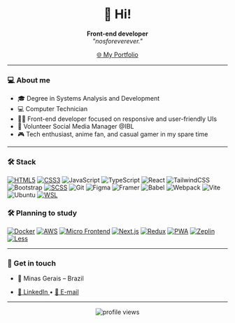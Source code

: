 
<h1 align="center">👋 Hi!</h1>

<p align="center">
  <strong>Front-end developer</strong><br/>
  <em>"nosforeverever."</em>
</p>

<p align="center">
  <a href="#" target="_blank">
    🌐 My Portfolio
  </a> 
</p>


---

### 💻 About me

-  🎓 Degree in Systems Analysis and Development
-  💻 Computer Technician
-  🧑‍💻 Front-end developer focused on responsive and user-friendly UIs
-  🤝 Volunteer Social Media Manager @IBL
-  🎮 Tech enthusiast, anime fan, and casual gamer in my spare time

---

### 🛠️ Stack

[![HTML5](https://img.shields.io/badge/HTML5-E34F26?style=for-the-badge&logo=html5&logoColor=white)](https://developer.mozilla.org/en-US/docs/Web/HTML)
[![CSS3](https://img.shields.io/badge/CSS3-1572B6?style=for-the-badge&logo=css3&logoColor=white)](https://developer.mozilla.org/en-US/docs/Web/CSS)
![JavaScript](https://img.shields.io/badge/JavaScript-F7DF1E?style=for-the-badge&logo=javascript&logoColor=black)
![TypeScript](https://img.shields.io/badge/TypeScript-3178C6?style=for-the-badge&logo=typescript&logoColor=white)
![React](https://img.shields.io/badge/React-20232A?style=for-the-badge&logo=react&logoColor=61DAFB)
![TailwindCSS](https://img.shields.io/badge/TailwindCSS-06B6D4?style=for-the-badge&logo=tailwindcss&logoColor=white)
![Bootstrap](https://img.shields.io/badge/Bootstrap-7952B3?style=for-the-badge&logo=bootstrap&logoColor=white)
[![SCSS](https://img.shields.io/badge/SCSS-CC6699?style=for-the-badge&logo=sass&logoColor=white)](https://sass-lang.com/documentation/syntax#scss)
![Git](https://img.shields.io/badge/Git-F05032?style=for-the-badge&logo=git&logoColor=white)
![Figma](https://img.shields.io/badge/Figma-F24E1E?style=for-the-badge&logo=figma&logoColor=white)
![Framer](https://img.shields.io/badge/Framer-0055FF?style=for-the-badge&logo=framer&logoColor=white)
![Babel](https://img.shields.io/badge/Babel-F9DC3E?style=for-the-badge&logo=babel&logoColor=black)
![Webpack](https://img.shields.io/badge/Webpack-8DD6F9?style=for-the-badge&logo=webpack&logoColor=black)
![Vite](https://img.shields.io/badge/Vite-646CFF?style=for-the-badge&logo=vite&logoColor=white)
![Ubuntu](https://img.shields.io/badge/Ubuntu-E95420?style=for-the-badge&logo=ubuntu&logoColor=white)
[![WSL](https://img.shields.io/badge/WSL-4D4D4D?style=for-the-badge&logo=windows&logoColor=white)](https://learn.microsoft.com/en-us/windows/wsl/)


### 🛠️ Planning to study

[![Docker](https://img.shields.io/badge/Docker-2496ED?style=for-the-badge&logo=docker&logoColor=white)](https://www.docker.com/)
[![AWS](https://img.shields.io/badge/AWS-232F3E?style=for-the-badge&logo=amazon-aws&logoColor=white)](https://aws.amazon.com/)
[![Micro Frontend](https://img.shields.io/badge/Micro--Frontend-000000?style=for-the-badge&logo=appveyor&logoColor=white)](https://micro-frontends.org/)
[![Next.js](https://img.shields.io/badge/Next.js-000000?style=for-the-badge&logo=next.js&logoColor=white)](https://nextjs.org/)
[![Redux](https://img.shields.io/badge/Redux-764ABC?style=for-the-badge&logo=redux&logoColor=white)](https://redux.js.org/)
[![PWA](https://img.shields.io/badge/PWA-5A0FC8?style=for-the-badge&logo=pwa&logoColor=white)](https://web.dev/progressive-web-apps/)
[![Zeplin](https://img.shields.io/badge/Zeplin-FFAE00?style=for-the-badge&logo=zeplin&logoColor=white)](https://zeplin.io/)
[![Less](https://img.shields.io/badge/Less-1D365D?style=for-the-badge&logo=less&logoColor=white)](http://lesscss.org/)

---

### 🤝 Get in touch

- 📍 Minas Gerais – Brazil

- <p>
  <a href="https://www.linkedin.com/in/pedro-henrique-dos-reis/" target="_blank">
    💼 LinkedIn
  </a>• 
  <a href="mailto:pedroxad@gmail.com" target="_blank">
    📧 E-mail
  </a>
</p> 

---

<p align="center">
  <img src="https://komarev.com/ghpvc/?username=PedroXA&color=blue&style=flat-square" alt="profile views"/>
</p>
